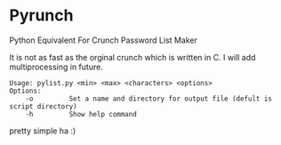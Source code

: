 # Pyrunch
Python Equivalent For Crunch Password List Maker

It is not as fast as the orginal crunch which is written in C.
I will add multiprocessing in future.

    Usage: pylist.py <min> <max> <characters> <options>
    Options:
        -o         Set a name and directory for output file (defult is script directory)
        -h         Show help command
pretty simple ha :)
